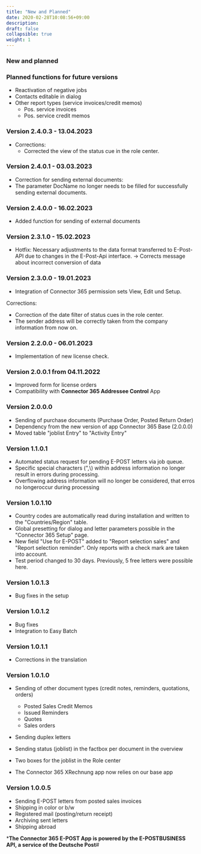 ```yaml
---
title: "New and Planned"
date: 2020-02-28T10:08:56+09:00
description: 
draft: false
collapsible: true
weight: 1
---
```


### New and planned

### Planned functions for future versions
- Reactivation of negative jobs
- Contacts editable in dialog
- Other report types (service invoices/credit memos)
    - Pos. service invoices
    - Pos. service credit memos

### Version 2.4.0.3 - 13.04.2023
- Corrections:
  - Corrected the view of the status cue in the role center.
### Version 2.4.0.1 - 03.03.2023
- Correction for sending external documents:
 - The parameter DocName no longer needs to be filled for successfully sending external documents.
### Version 2.4.0.0 - 16.02.2023
- Added function for sending of external documents

### Version 2.3.1.0 - 15.02.2023
- Hotfix: Necessary adjustments to the data format transferred to E-Post-API due to changes in the E-Post-Api interface.
  -> Corrects message about incorrect conversion of data

### Version 2.3.0.0 - 19.01.2023
- Integration of Connector 365 permission sets View, Edit und Setup.

Corrections:
- Correction of the date filter of status cues in the role center.
- The sender address will be correctly taken from the company information from now on.

### Version 2.2.0.0 - 06.01.2023
- Implementation of new license check.

### Version 2.0.0.1 from 04.11.2022
 - Improved form for license orders
 - Compatibility with **Connector 365 Addressee Control** App

### Version 2.0.0.0
 - Sending of purchase documents (Purchase Order, Posted Return Order)
 - Dependency from the new version of app Connector 365 Base (2.0.0.0)
 - Moved table "joblist Entry" to "Activity Entry"

### Version 1.1.0.1
- Automated status request for pending E-POST letters via job queue.
- Specific special characters (",\\) within address information no longer result in errors during processing.
- Overflowing address information will no longer be considered, that erros no longeroccur during processing

### Version 1.0.1.10
- Country codes are automatically read during installation and written to the "Countries/Region" table. 
- Global presetting for dialog and letter parameters possible in the "Connector 365 Setup" page. 
- New field "Use for E-POST" added to "Report selection sales" and "Report selection reminder". Only reports with a check mark are taken into account. 
- Test period changed to 30 days. Previously, 5 free letters were possible here. 

### Version 1.0.1.3
- Bug fixes in the setup

### Version 1.0.1.2
- Bug fixes
- Integration to Easy Batch

### Version 1.0.1.1
- Corrections in the translation

### Version 1.0.1.0
- Sending of other document types (credit notes, reminders, quotations, orders)
    - Posted Sales Credit Memos
    - Issued Reminders
    - Quotes
    - Sales orders

- Sending duplex letters
- Sending status (joblist) in the factbox per document in the overview
- Two boxes for the joblist in the Role center
- The Connector 365 XRechnung app now relies on our base app

### Version 1.0.0.5
- Sending E-POST letters from posted sales invoices
- Shipping in color or b/w
- Registered mail (posting/return receipt)
- Archiving sent letters
- Shipping abroad


***The Connector 365 E-POST App is powered by the E-POSTBUSINESS API, a service of the Deutsche Post**#